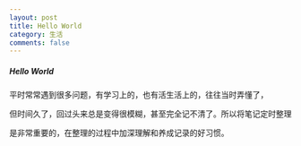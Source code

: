 ```yaml
---
layout: post
title: Hello World
category: 生活
comments: false
---
```



##### Hello World



平时常常遇到很多问题，有学习上的，也有活生活上的，往往当时弄懂了， 
     
但时间久了，回过头来总是变得很模糊，甚至完全记不清了。所以将笔记定时整理  

是非常重要的，在整理的过程中加深理解和养成记录的好习惯。

